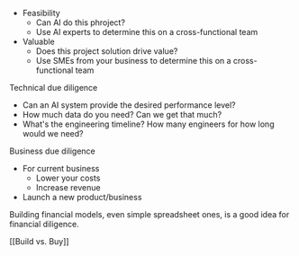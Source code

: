 * Feasibility 
	* Can AI do this phroject? 
	* Use AI experts to determine this on a cross-functional team
* Valuable
	* Does this project solution drive value? 
	* Use SMEs from your business to determine this on a cross-functional team

Technical due diligence
* Can an AI system provide the desired performance level?
* How much data do you need? Can we get that much?
* What's the engineering timeline? How many engineers for how long would we need?

Business due diligence
* For current business
	* Lower your costs 
	* Increase revenue 
* Launch a new product/business

Building financial models, even simple spreadsheet ones, is a good idea for financial diligence. 

[[Build vs. Buy]]